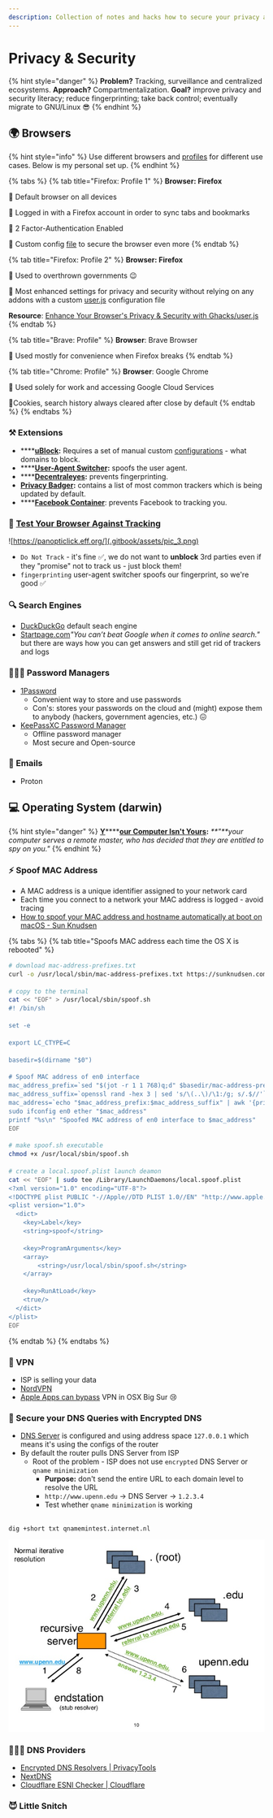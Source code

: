 ```yaml
---
description: Collection of notes and hacks how to secure your privacy and security.
---
```


# Privacy & Security

{% hint style="danger" %}
**Problem?** Tracking, surveillance and centralized ecosystems. **Approach?** Compartmentalization. **Goal?** improve privacy and security literacy; reduce fingerprinting; take back control; eventually migrate to GNU/Linux 😎
{% endhint %}

## 🌍 Browsers

{% hint style="info" %}
Use different browsers and [profiles](https://support.mozilla.org/en-US/kb/dedicated-profiles-firefox-installation#w_what-are-profiles) for different use cases. Below is my personal set up.
{% endhint %}

{% tabs %}
{% tab title="Firefox: Profile 1" %}
**Browser: Firefox**

🔰 Default browser on all devices

🔰 Logged in with a Firefox account in order to sync tabs and bookmarks

🔰 2 Factor-Authentication Enabled

🔰 Custom config [file](https://ffprofile.com/) to secure the browser even more
{% endtab %}

{% tab title="Firefox: Profile 2" %}
**Browser: Firefox**

🔰 Used to overthrown governments 😉

🔰 Most enhanced settings for privacy and security without relying on any addons with a custom [user.js](https://github.com/arkenfox/user.js/wiki/1.1-Overview) configuration file

**Resource**: [Enhance Your Browser's Privacy & Security with Ghacks/user.js](https://www.youtube.com/watch?v=rkVbsVskqc8&list=PL3cu45aM3C2BwSi8Nj5aBWTrbjbHiXxQo&index=2)
{% endtab %}

{% tab title="Brave: Profile" %}
**Browser**: Brave Browser

🔰 Used mostly for convenience when Firefox breaks
{% endtab %}

{% tab title="Chrome: Profile" %}
**Browser**: Google Chrome

🔰 Used solely for work and accessing Google Cloud Services

🔰Cookies, search history always cleared after close by default
{% endtab %}
{% endtabs %}

### ⚒️ Extensions

- \*\*\*\*[**uBlock**](https://addons.mozilla.org/en-US/firefox/addon/ublock-origin/)**:** Requires a set of manual custom [configurations](https://www.maketecheasier.com/ultimate-ublock-origin-superusers-guide/) - what domains to block.
- \*\*\*\*[**User-Agent Switcher**](https://gitlab.com/ntninja/user-agent-switcher)**:** spoofs the user agent.
- \*\*\*\*[**Decentraleyes**](https://addons.mozilla.org/en-US/firefox/addon/decentraleyes/)**:** prevents fingerprinting.
- [**Privacy Badger**](https://addons.mozilla.org/en-US/firefox/addon/privacy-badger17/)**:** contains a list of most common trackers which is being updated by default.
- \*\*\*\*[**Facebook Container**](https://addons.mozilla.org/en-US/firefox/addon/facebook-container/): prevents Facebook to tracking you.

### 🧪 [Test Your Browser Against Tracking](https://panopticlick.eff.org/) <a id="test-your-browser-against-tracking"></a>

![https://panopticlick.eff.org/](.gitbook/assets/pic_3.png)

- `Do Not Track` - it's fine ✅, we do not want to **unblock** 3rd parties even if they "promise" not to track us - just block them!
- `fingerprinting` user-agent switcher spoofs our fingerprint, so we're good ✅

### 🔍 Search Engines

- [DuckDuckGo](https://duckduckgo.com/) default seach engine
- [Startpage.com](https://startpage.com/)_"You can’t beat Google when it comes to online search."_ but there are ways how you can get answers and still get rid of trackers and logs

### 🕵🏾‍♀️ Password Managers

- [1Password](https://1password.com/)
  - Convenient way to store and use passwords
  - Con's: stores your passwords on the cloud and \(might\) expose them to anybody \(hackers, government agencies, etc.\) 😖
- [KeePassXC Password Manager](https://keepassxc.org/)
  - Offline password manager
  - Most secure and Open-source

### 📧 Emails

- Proton

## 💻 Operating System \(darwin\)

{% hint style="danger" %}
[**Y**](https://sneak.berlin/20201112/your-computer-isnt-yours/)\*\*\*\*[**our Computer Isn't Yours**](https://sneak.berlin/20201112/your-computer-isnt-yours/)**:** _**"**your computer serves a remote master, who has decided that they are entitled to spy on you."_
{% endhint %}

### ⚡ Spoof MAC Address

- A MAC address is a unique identifier assigned to your network card
- Each time you connect to a network your MAC address is logged - avoid tracing
- [How to spoof your MAC address and hostname automatically at boot on macOS - Sun Knudsen](https://sunknudsen.com/privacy-guides/how-to-spoof-your-mac-address-and-hostname-automatically-at-boot-on-macos)

{% tabs %}
{% tab title="Spoofs MAC address each time the OS X is rebooted" %}

```bash
# download mac-address-prefixes.txt
curl -o /usr/local/sbin/mac-address-prefixes.txt https://sunknudsen.com/static/media/privacy-guides/how-to-spoof-your-mac-address-and-hostname-automatically-at-boot-on-macos/mac-address-prefixes.txt

# copy to the terminal
cat << "EOF" > /usr/local/sbin/spoof.sh
#! /bin/sh

set -e

export LC_CTYPE=C

basedir=$(dirname "$0")

# Spoof MAC address of en0 interface
mac_address_prefix=`sed "$(jot -r 1 1 768)q;d" $basedir/mac-address-prefixes.txt | sed -e 's/[^A-F0-9:]//g'`
mac_address_suffix=`openssl rand -hex 3 | sed 's/\(..\)/\1:/g; s/.$//'`
mac_address=`echo "$mac_address_prefix:$mac_address_suffix" | awk '{print toupper($0)}'`
sudo ifconfig en0 ether "$mac_address"
printf "%s\n" "Spoofed MAC address of en0 interface to $mac_address"
EOF

# make spoof.sh executable
chmod +x /usr/local/sbin/spoof.sh

# create a local.spoof.plist launch deamon
cat << "EOF" | sudo tee /Library/LaunchDaemons/local.spoof.plist
<?xml version="1.0" encoding="UTF-8"?>
<!DOCTYPE plist PUBLIC "-//Apple//DTD PLIST 1.0//EN" "http://www.apple.com/DTDs/PropertyList-1.0.dtd">
<plist version="1.0">
  <dict>
    <key>Label</key>
    <string>spoof</string>

    <key>ProgramArguments</key>
    <array>
        <string>/usr/local/sbin/spoof.sh</string>
    </array>

    <key>RunAtLoad</key>
    <true/>
  </dict>
</plist>
EOF
```

{% endtab %}
{% endtabs %}

### 🚁 VPN

- ISP is selling your data
- [NordVPN](https://nordvpn.com/)
- [Apple Apps can bypass](https://appleterm.com/2020/10/20/macos-big-sur-firewalls-and-vpns/) VPN in OSX Big Sur 😢

### 👻 Secure your DNS Queries with Encrypted DNS

- [DNS Server](https://www.lifewire.com/what-is-a-dns-server-2625854) is configured and using address space `127.0.0.1` which means it's using the configs of the router
- By default the router pulls DNS Server from ISP
  - Root of the problem - ISP does not use `encrypted` DNS Server or `qname minimization`
    - **Purpose:** don't send the entire URL to each domain level to resolve the URL
    - `http://www.upenn.edu` → DNS Server → `1.2.3.4`
    - Test whether `qname minimization` is working

```text

dig +short txt qnamemintest.internet.nl
```

![qname minimization](.gitbook/assets/qname.jpg)

### 👨🏿‍🏭 DNS Providers

- [Encrypted DNS Resolvers \| PrivacyTools](https://www.privacytools.io/providers/dns/)
- [NextDNS](https://my.nextdns.io/b71159/setup)
- [Cloudflare ESNI Checker \| Cloudflare](https://www.cloudflare.com/ssl/encrypted-sni/)

### 😈 Little Snitch
